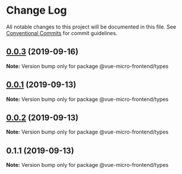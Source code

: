 # Change Log

All notable changes to this project will be documented in this file.
See [Conventional Commits](https://conventionalcommits.org) for commit guidelines.

## [0.0.3](https://github.com/Woukiwoukiwa/vue-micro-frontend/compare/@vue-micro-frontend/types@0.0.1...@vue-micro-frontend/types@0.0.3) (2019-09-16)

**Note:** Version bump only for package @vue-micro-frontend/types





## [0.0.1](https://github.com/Woukiwoukiwa/vue-micro-frontend/compare/@vue-micro-frontend/types@0.0.2...@vue-micro-frontend/types@0.0.1) (2019-09-13)

**Note:** Version bump only for package @vue-micro-frontend/types





## [0.0.2](https://github.com/Woukiwoukiwa/vue-micro-frontend/compare/@vue-micro-frontend/types@0.1.1...@vue-micro-frontend/types@0.0.2) (2019-09-13)

**Note:** Version bump only for package @vue-micro-frontend/types





## 0.1.1 (2019-09-13)

**Note:** Version bump only for package @vue-micro-frontend/types
